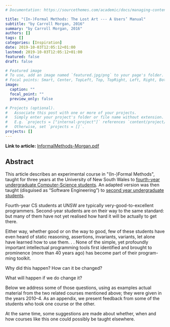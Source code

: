 ```yaml
---
# Documentation: https://sourcethemes.com/academic/docs/managing-content/

title: "(In-)Formal Methods: The Lost Art --- A Users’ Manual"
subtitle: "by Carroll Morgan, 2016"
summary: "by Carroll Morgan, 2016"
authors: []
tags: []
categories: [Inspiration]
date: 2019-10-03T12:05:12+01:00
lastmod: 2019-10-03T12:05:12+01:00
featured: false
draft: false

# Featured image
# To use, add an image named `featured.jpg/png` to your page's folder.
# Focal points: Smart, Center, TopLeft, Top, TopRight, Left, Right, BottomLeft, Bottom, BottomRight.
image:
  caption: ""
  focal_point: ""
  preview_only: false

# Projects (optional).
#   Associate this post with one or more of your projects.
#   Simply enter your project's folder or file name without extension.
#   E.g. `projects = ["internal-project"]` references `content/project/deep-learning/index.md`.
#   Otherwise, set `projects = []`.
projects: []
---
```


**Link to article:** [InformalMethods-Morgan.pdf](Morgan2016_Chapter_In-FormalMethodsTheLostArt.pdf)

## Abstract
This article describes an experimental course in "(In-)Formal
Methods", taught for three years at the University of New South
Wales to [fourth-year undergraduate Computer-Science students](http://www.cse.unsw.edu.au/~cs6721/). An adapted version was then taught
(disguised as “Software Engineering”) to [second year undergraduate students](http://webapps.cse.unsw.edu.au/webcms2/course/index.php?cid=2332).

Fourth-year CS students at UNSW are typically very-good-to-excellent 
programmers. Second-year students are on their way to the
same standard: but many of them have not yet realised how hard it will
be actually to get there.

Either way, whether good or on the way to good, few of these students
have even heard of static reasoning, assertions, invariants, variants, let
alone have learned how to use them. . . None of the simple, yet profoundly
important intellectual programming tools first identified and brought to
prominence (more than 40 years ago) has become part of their program-
ming toolkit.

Why did this happen? How can it be changed?

What will happen if we do change it?

Below we address some of those questions, using as examples actual
material from the two related courses mentioned above; they were given
in the years 2010–4. As an appendix, we present feedback from some of
the students who took one course or the other.

At the same time, some suggestions are made about whether, when
and how courses like this one could possibly be taught elsewhere.
